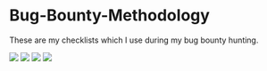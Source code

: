 # Bug-Bounty-Methodology
These are my checklists which I use during my bug bounty hunting.

![](https://img.shields.io/github/issues/tuhin1729/Bug-Bounty-Methodology)
![](https://img.shields.io/github/forks/tuhin1729/Bug-Bounty-Methodology)
![](https://img.shields.io/github/stars/tuhin1729/Bug-Bounty-Methodology)
![](https://img.shields.io/github/last-commit/tuhin1729/Bug-Bounty-Methodology)



